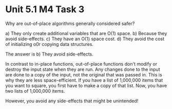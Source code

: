 # Unit 5.1 M4 Task 3
Why are out-of-place algorithms generally considered safer?

a) They only create additional variables that are O(1) space. 
b) Because they avoid side-effects.
c) They have an O(1) space cost.
d) They avoid the cost of initializing o0r copying data structures.

The answer is b) They avoid side-effects.

In contrast to in-place functions, out-of-place functions don't modify or destroy the input state when they are run. Any changes done to the input are done to a copy of the input, not the original that was passed in. This is why they are less space-efficient. If you have a list of 1,000,000 items that you want to square, you first have to make a copy of that list. Now, you have two lists of 1,000,000 items. 

However, you avoid any side-effects that might be unintended!